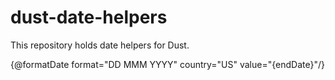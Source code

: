 # dust-date-helpers

This repository holds date helpers for Dust.

{@formatDate format="DD MMM YYYY" country="US" value="{endDate}"/}